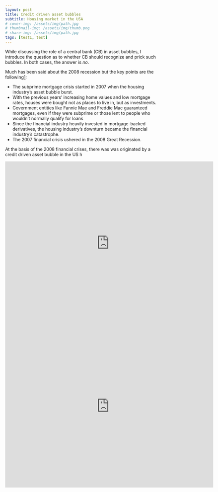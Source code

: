 ```yaml
---
layout: post
title: Credit driven asset bubbles 
subtitle: Housing market in the USA
# cover-img: /assets/img/path.jpg
# thumbnail-img: /assets/img/thumb.png
# share-img: /assets/img/path.jpg
tags: [test1, test]
---
```

While discussing the role of a central bank (CB) in asset bubbles, I introduce the question as to whether CB should recognize and prick such bubbles. In both cases, the answer is _no_.

Much has been said about the 2008 recession but the key points are the following[1]:
+ The subprime mortgage crisis started in 2007 when the housing industry’s asset bubble burst.
+ With the previous years’ increasing home values and low mortgage rates, houses were bought not as places to live in, but as investments.
+ Government entities like Fannie Mae and Freddie Mac guaranteed mortgages, even if they were subprime or those lent to people who wouldn’t normally qualify for loans
+ Since the financial industry heavily invested in mortgage-backed derivatives, the housing industry’s downturn became the financial industry’s catastrophe.
+ The 2007 financial crisis ushered in the 2008 Great Recession. 



At the basis of the 2008 financial crises, there was  was originated by a credit driven asset bubble in the US h

<iframe src="https://fred.stlouisfed.org/graph/graph-landing.php?g=BoPH&width=670&height=475" scrolling="no" frameborder="0" style="overflow:hidden; width:670px; height:525px;" allowTransparency="true" loading="lazy"></iframe>


<iframe src="https://fred.stlouisfed.org/graph/graph-landing.php?g=CV5p&width=670&height=475" scrolling="no" frameborder="0" style="overflow:hidden; width:670px; height:525px;" allowTransparency="true" loading="lazy"></iframe>



[1]:https://www.thebalance.com/2007-financial-crisis-overview-3306138 
